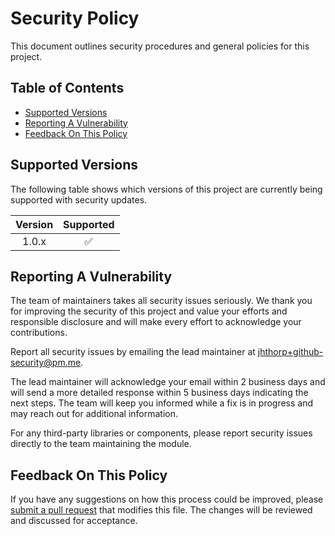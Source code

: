 # Security Policy

This document outlines security procedures and general policies for this 
project.

## Table of Contents

* [Supported Versions](#supported-versions)
* [Reporting A Vulnerability](#reporting-a-vulnerability)
* [Feedback On This Policy](#feedback-on-this-policy)

## Supported Versions

The following table shows which versions of this project are
currently being supported with security updates.

|  Version  |     Supported      |
|   :---:   |       :---:        |
|   1.0.x   | :white_check_mark: |

## Reporting A Vulnerability

The team of maintainers takes all security issues seriously.
We thank you for improving the security of this project and value 
your efforts and responsible disclosure and will make every effort to 
acknowledge your contributions.

Report all security issues by emailing the lead maintainer at 
jhthorp+github-security@pm.me.

The lead maintainer will acknowledge your email within 2 business days and 
will send a more detailed response within 5 business days indicating the next 
steps. The team will keep you informed while a fix is in progress and may 
reach out for additional information.

For any third-party libraries or components, please report security issues 
directly to the team maintaining the module.

## Feedback On This Policy

If you have any suggestions on how this process could be improved, please 
[submit a pull request](https://github.com/jhthorp/Bundler-Scripts/pulls) that 
modifies this file. The changes will be reviewed and discussed for 
acceptance.